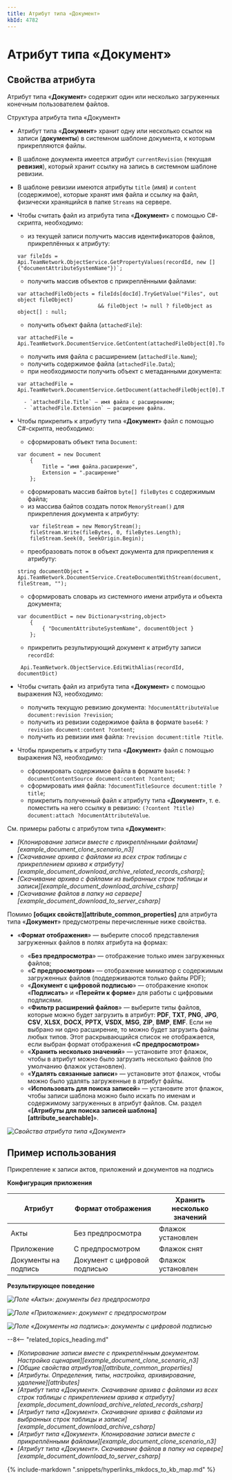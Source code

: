 ```yaml
---
title: Атрибут типа «Документ»
kbId: 4782
---
```


# Атрибут типа «Документ»

## Свойства атрибута

Атрибут типа «**Документ**» содержит один или несколько загруженных конечным пользователем файлов.

Структура атрибута типа «Документ»

- Атрибут типа «**Документ**» хранит одну или несколько ссылок на записи (**документы**) в системном шаблоне документа, к которым прикрепляются файлы.
- В шаблоне документа имеется атрибут `currentRevision` (текущая **ревизия**), который хранит ссылку на запись в системном шаблоне ревизии.
- В шаблоне ревизии имеются атрибуты `title` (имя) и `content` (содержимое), которые хранят имя файла и ссылку на файл, физически хранящийся в папке `Streams` на сервере.
- Чтобы считать файл из атрибута типа «**Документ**» с помощью C#-скрипта, необходимо:
    - из текущей записи получить массив идентификаторов файлов, прикреплённых к атрибуту:
    
    
    ```
    var fileIds = Api.TeamNetwork.ObjectService.GetPropertyValues(recordId, new [] {"documentAttributeSystemName"})`;
    ```
    - получить массив объектов с прикреплёнными файлами:
    
    
    ```
    var attachedFileObjects = fileIds[docId].TryGetValue("Files", out object fileObject)
                              && fileObject != null ? fileObject as object[] : null;
    ```
    - получить объект файла (`attachedFile`):
    
    
    ```
    var attachedFile = Api.TeamNetwork.DocumentService.GetContent(attachedFileObject[0].ToString());
    ```
    - получить имя файла с расширением (`attachedFile.Name`);
    - получить содержимое файла (`attachedFile.Data`);
    - при необходимости получить объект с метаданными документа:
    
    
    ```
    var attachedFile = Api.TeamNetwork.DocumentService.GetDocument(attachedFileObject[0].ToString());
    ```
    
    
        - `attachedFile.Title` — имя файла с расширением;
        - `attachedFile.Extension` — расширение файла.
- Чтобы прикрепить к атрибуту типа «**Документ**» файл с помощью C#-скрипта, необходимо:
    - сформировать объект типа `Document`:
    
    
    ```
    var document = new Document
        {
            Title = "имя файла.расширение",
            Extension = ".расширение"
        };
    ```
    - сформировать массив байтов `byte[] fileBytes` с содержимым файла;
    - из массива байтов создать поток `MemoryStream()` для прикрепления документа к атрибуту:
    
    
    ```
        var fileStream = new MemoryStream();
        fileStream.Write(fileBytes, 0, fileBytes.Length);
        fileStream.Seek(0, SeekOrigin.Begin);
    ```
    - преобразовать поток в объект документа для прикрепления к атрибуту:
    
    
    ```
    string documentObject = Api.TeamNetwork.DocumentService.CreateDocumentWithStream(document, fileStream, "");
    ```
    - сформировать словарь из системного имени атрибута и объекта документа;
    
    
    ```
    var documentDict = new Dictionary<string,object>
        {
            { "DocumentAttributeSystemName", documentObject }
        };
    ```
    - прикрепить результирующий документ к атрибуту записи `reсordId`:
    
    
    ```
     Api.TeamNetwork.ObjectService.EditWithAlias(reсordId, documentDict)
    ```
- Чтобы считать файл из атрибута типа «**Документ**» с помощью выражения N3, необходимо:
    - получить текущую ревизию документа: `?documentAttributeValue document:revision ?revision`;
    - получить из ревизии содержимое файла в формате `base64`: `?revision document:content ?content`;
    - получить из ревизии имя файла: `?revision document:title ?title`.
- Чтобы прикрепить к атрибуту типа «**Документ**» файл с помощью выражения N3, необходимо:
    - сформировать содержимое файла в формате `base64`: `?documentContentSource document:content ?content`;
    - сформировать имя файла: `?documentTitleSource document:title ?title`;
    - прикрепить полученный файл к атрибуту типа «**Документ**», т. е. поместить на него ссылку в ревизию: `(?content ?title) document:attach ?documentAttributeValue`.

См. примеры работы с атрибутом типа «**Документ**»:

- *[Клонирование записи вместе с прикреплёнными файлами][example_document_clone_scenario_n3]*
- *[Скачивание архива с файлами из всех строк таблицы с прикреплением архива к атрибуту][example_document_download_archive_related_records_csharp]*;
- *[Скачивание архива с файлами из выбранных строк таблицы и записи][example_document_download_archive_csharp]*
- *[Скачивание файлов в папку на сервере][example_document_download_to_server_csharp]*

Помимо **[общих свойств][attribute_common_properties]** для атрибута типа «**Документ**» предусмотрены перечисленные ниже свойства.

- «**Формат отображения**» — выберите способ представления загруженных файлов в полях атрибута на формах:

    - «**Без предпросмотра**» — отображение только имен загруженных файлов;
    - «**С предпросмотром**» — отображение миниатюр с содержимым загруженных файлов (поддерживаются только файлы PDF);
    - «**Документ с цифровой подписью**» — отображение кнопок «**Подписать**» и «**Перейти к форме**» для работы с цифровыми подписями.
    - «**Фильтр расширений файлов**» — выберите типы файлов, которые можно будет загрузить в атрибут: **PDF**, **TXT**, **PNG**, **JPG**, **CSV**, **XLSX**, **DOCX**, **PPTX**, **VSDX**, **MSG**, **ZIP**, **BMP**, **EMF**. Если не выбрано ни одно расширение, то можно будет загрузить файлы любых типов. Этот раскрывающийся список не отображается, если выбран формат отображения «**С предпросмотром**»
    - «**Хранить несколько значений**» — установите этот флажок, чтобы в атрибут можно было загрузить несколько файлов (по умолчанию флажок установлен).
    - «**Удалять связанные записи**» — установите этот флажок, чтобы можно было удалять загруженные в атрибут файлы.
    - «**Использовать для поиска записей**» — установите этот флажок, чтобы записи шаблона можно было искать по именам и содержимому загруженных в атрибут файлов. См. раздел «**[Атрибуты для поиска записей шаблона][attribute_searchable]**».

_![Свойства атрибута типа «Документ»](/platform/v5.0/business_apps/templates/attributes/img/attribute_document_properties.png)_

## Пример использования

Прикрепление к записи актов, приложений и документов на подпись

**Конфигурация приложения**

| Атрибут | Формат отображения | Хранить несколько значений |
| --- | --- | --- |
| Акты | Без предпросмотра | Флажок установлен |
| Приложение | С предпросмотром | Флажок снят |
| Документы на подпись | Документ с цифровой подписью | Флажок установлен |

**Результирующее поведение**

_![Поле «Акты»: документы без предпросмотра](/platform/v5.0/business_apps/templates/attributes/img/attribute_document_example_no_preview.png)_

_![Поле «Приложение»: документ с предпросмотром](/platform/v5.0/business_apps/templates/attributes/img/attribute_document_example_preview.png)_

_![Поле «Документы на подпись»: документы с цифровой подписью](/platform/v5.0/business_apps/templates/attributes/img/attribute_document_example_digital_signature.png)_

--8<-- "related_topics_heading.md"

- *[Копирование записи вместе с прикреплённым документом. Настройка сценария][example_document_clone_scenario_n3]*
- *[Общие свойства атрибутов][attribute_common_properties]*
- *[Атрибуты. Определения, типы, настройка, архивирование, удаление][attributes]*
- *[Атрибут типа «Документ». Скачивание архива с файлами из всех строк таблицы с прикреплением архива к атрибуту][example_document_download_archive_related_records_csharp]*
- *[Атрибут типа «Документ». Скачивание архива с файлами из выбранных строк таблицы и записи][example_document_download_archive_csharp]*
- *[Атрибут типа «Документ». Клонирование записи вместе с прикреплёнными файлами][example_document_clone_scenario_n3]*
- *[Атрибут типа «Документ». Скачивание файлов в папку на сервере][example_document_download_to_server_csharp]*


{% include-markdown ".snippets/hyperlinks_mkdocs_to_kb_map.md" %}
